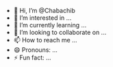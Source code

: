 - 👋 Hi, I’m @Chabachib
- 👀 I’m interested in ...
- 🌱 I’m currently learning ...
- 💞️ I’m looking to collaborate on ...
- 📫 How to reach me ...
- 😄 Pronouns: ...
- ⚡ Fun fact: ...

<!---
Chabachib/Chabachib is a ✨ special ✨ repository because its `README.md` (this file) appears on your GitHub profile.
You can click the Preview link to take a look at your changes.
--->
